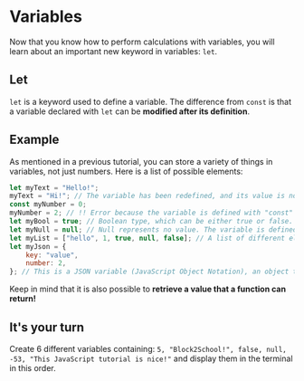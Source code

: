 # Variables

Now that you know how to perform calculations with variables, you will learn about an important new keyword in variables: `let`.

## Let

`let` is a keyword used to define a variable. The difference from `const` is that a variable declared with `let` can be **modified after its definition**.

## Example

As mentioned in a previous tutorial, you can store a variety of things in variables, not just numbers. Here is a list of possible elements:

```js
let myText = "Hello!";
myText = "Hi!"; // The variable has been redefined, and its value is now "Hi!".
const myNumber = 0;
myNumber = 2; // !! Error because the variable is defined with "const" and not "let" !!
let myBool = true; // Boolean type, which can be either true or false.
let myNull = null; // Null represents no value. The variable is defined but contains nothing.
let myList = ["hello", 1, true, null, false]; // A list of different elements. Elements are separated by commas.
let myJson = {
    key: "value",
    number: 2,
}; // This is a JSON variable (JavaScript Object Notation), an object that contains values based on their keys. We'll cover this in more detail later.
```

Keep in mind that it is also possible to **retrieve a value that a function can return!**

## It's your turn

Create 6 different variables containing: `5, "Block2School!", false, null, -53, "This JavaScript tutorial is nice!"` and display them in the terminal in this order.